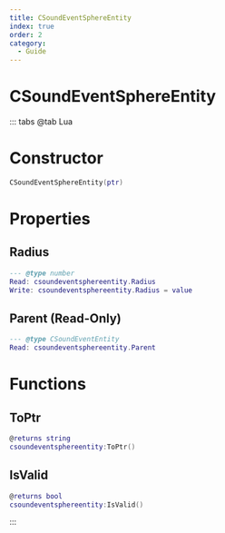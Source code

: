 ```yaml
---
title: CSoundEventSphereEntity
index: true
order: 2
category:
  - Guide
---
```


# CSoundEventSphereEntity

::: tabs
@tab Lua
# Constructor
```lua
CSoundEventSphereEntity(ptr)
```
# Properties
## Radius 
```lua
--- @type number
Read: csoundeventsphereentity.Radius
Write: csoundeventsphereentity.Radius = value
```
## Parent (Read-Only)
```lua
--- @type CSoundEventEntity
Read: csoundeventsphereentity.Parent
```
# Functions
## ToPtr
```lua
@returns string
csoundeventsphereentity:ToPtr()
```
## IsValid
```lua
@returns bool
csoundeventsphereentity:IsValid()
```

:::